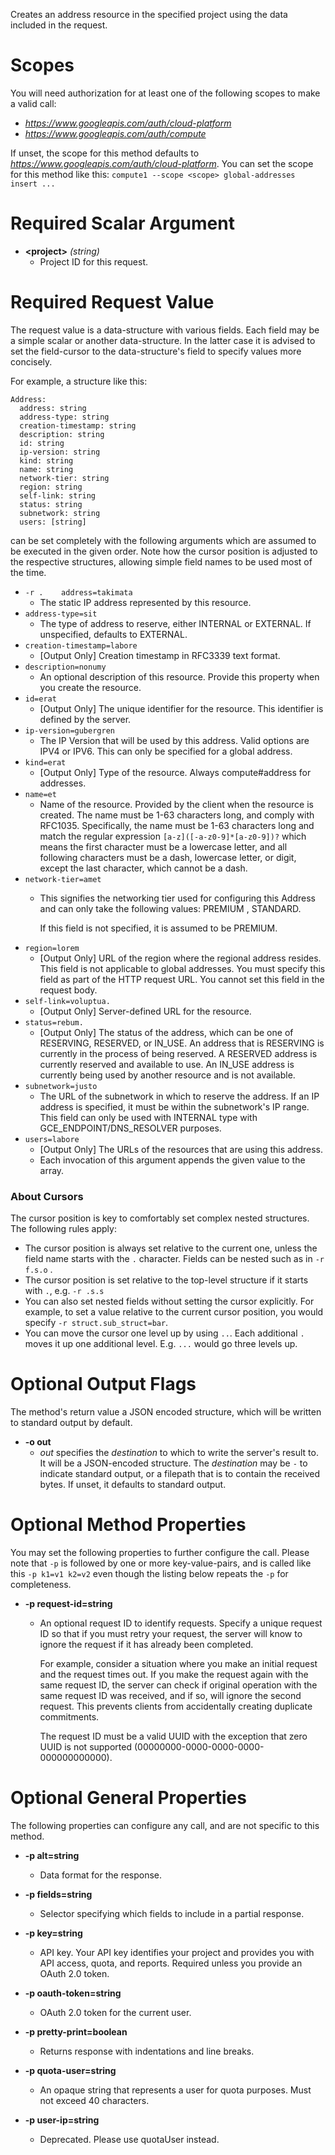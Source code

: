 Creates an address resource in the specified project using the data included in the request.
# Scopes

You will need authorization for at least one of the following scopes to make a valid call:

* *https://www.googleapis.com/auth/cloud-platform*
* *https://www.googleapis.com/auth/compute*

If unset, the scope for this method defaults to *https://www.googleapis.com/auth/cloud-platform*.
You can set the scope for this method like this: `compute1 --scope <scope> global-addresses insert ...`
# Required Scalar Argument
* **&lt;project&gt;** *(string)*
    - Project ID for this request.
# Required Request Value

The request value is a data-structure with various fields. Each field may be a simple scalar or another data-structure.
In the latter case it is advised to set the field-cursor to the data-structure's field to specify values more concisely.

For example, a structure like this:
```
Address:
  address: string
  address-type: string
  creation-timestamp: string
  description: string
  id: string
  ip-version: string
  kind: string
  name: string
  network-tier: string
  region: string
  self-link: string
  status: string
  subnetwork: string
  users: [string]

```

can be set completely with the following arguments which are assumed to be executed in the given order. Note how the cursor position is adjusted to the respective structures, allowing simple field names to be used most of the time.

* `-r .    address=takimata`
    - The static IP address represented by this resource.
* `address-type=sit`
    - The type of address to reserve, either INTERNAL or EXTERNAL. If unspecified, defaults to EXTERNAL.
* `creation-timestamp=labore`
    - [Output Only] Creation timestamp in RFC3339 text format.
* `description=nonumy`
    - An optional description of this resource. Provide this property when you create the resource.
* `id=erat`
    - [Output Only] The unique identifier for the resource. This identifier is defined by the server.
* `ip-version=gubergren`
    - The IP Version that will be used by this address. Valid options are IPV4 or IPV6. This can only be specified for a global address.
* `kind=erat`
    - [Output Only] Type of the resource. Always compute#address for addresses.
* `name=et`
    - Name of the resource. Provided by the client when the resource is created. The name must be 1-63 characters long, and comply with RFC1035. Specifically, the name must be 1-63 characters long and match the regular expression `[a-z]([-a-z0-9]*[a-z0-9])?` which means the first character must be a lowercase letter, and all following characters must be a dash, lowercase letter, or digit, except the last character, which cannot be a dash.
* `network-tier=amet`
    - This signifies the networking tier used for configuring this Address and can only take the following values: PREMIUM , STANDARD.
        
        If this field is not specified, it is assumed to be PREMIUM.
* `region=lorem`
    - [Output Only] URL of the region where the regional address resides. This field is not applicable to global addresses. You must specify this field as part of the HTTP request URL. You cannot set this field in the request body.
* `self-link=voluptua.`
    - [Output Only] Server-defined URL for the resource.
* `status=rebum.`
    - [Output Only] The status of the address, which can be one of RESERVING, RESERVED, or IN_USE. An address that is RESERVING is currently in the process of being reserved. A RESERVED address is currently reserved and available to use. An IN_USE address is currently being used by another resource and is not available.
* `subnetwork=justo`
    - The URL of the subnetwork in which to reserve the address. If an IP address is specified, it must be within the subnetwork&#39;s IP range. This field can only be used with INTERNAL type with GCE_ENDPOINT/DNS_RESOLVER purposes.
* `users=labore`
    - [Output Only] The URLs of the resources that are using this address.
    - Each invocation of this argument appends the given value to the array.


### About Cursors

The cursor position is key to comfortably set complex nested structures. The following rules apply:

* The cursor position is always set relative to the current one, unless the field name starts with the `.` character. Fields can be nested such as in `-r f.s.o` .
* The cursor position is set relative to the top-level structure if it starts with `.`, e.g. `-r .s.s`
* You can also set nested fields without setting the cursor explicitly. For example, to set a value relative to the current cursor position, you would specify `-r struct.sub_struct=bar`.
* You can move the cursor one level up by using `..`. Each additional `.` moves it up one additional level. E.g. `...` would go three levels up.


# Optional Output Flags

The method's return value a JSON encoded structure, which will be written to standard output by default.

* **-o out**
    - *out* specifies the *destination* to which to write the server's result to.
      It will be a JSON-encoded structure.
      The *destination* may be `-` to indicate standard output, or a filepath that is to contain the received bytes.
      If unset, it defaults to standard output.
# Optional Method Properties

You may set the following properties to further configure the call. Please note that `-p` is followed by one 
or more key-value-pairs, and is called like this `-p k1=v1 k2=v2` even though the listing below repeats the
`-p` for completeness.

* **-p request-id=string**
    - An optional request ID to identify requests. Specify a unique request ID so that if you must retry your request, the server will know to ignore the request if it has already been completed.
        
        For example, consider a situation where you make an initial request and the request times out. If you make the request again with the same request ID, the server can check if original operation with the same request ID was received, and if so, will ignore the second request. This prevents clients from accidentally creating duplicate commitments.
        
        The request ID must be a valid UUID with the exception that zero UUID is not supported (00000000-0000-0000-0000-000000000000).

# Optional General Properties

The following properties can configure any call, and are not specific to this method.

* **-p alt=string**
    - Data format for the response.

* **-p fields=string**
    - Selector specifying which fields to include in a partial response.

* **-p key=string**
    - API key. Your API key identifies your project and provides you with API access, quota, and reports. Required unless you provide an OAuth 2.0 token.

* **-p oauth-token=string**
    - OAuth 2.0 token for the current user.

* **-p pretty-print=boolean**
    - Returns response with indentations and line breaks.

* **-p quota-user=string**
    - An opaque string that represents a user for quota purposes. Must not exceed 40 characters.

* **-p user-ip=string**
    - Deprecated. Please use quotaUser instead.
